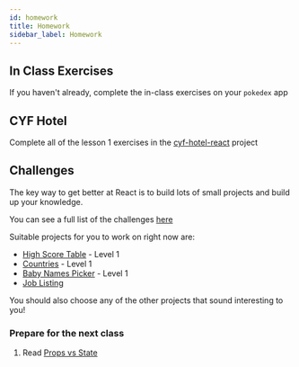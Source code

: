 ```yaml
---
id: homework
title: Homework
sidebar_label: Homework
---
```


## In Class Exercises

If you haven't already, complete the in-class exercises on your `pokedex` app

## CYF Hotel

Complete all of the lesson 1 exercises in the [cyf-hotel-react](https://github.com/CodeYourFuture/cyf-hotel-react#lesson-1) project

## Challenges

The key way to get better at React is to build lots of small projects and build up your knowledge.

You can see a full list of the challenges [here](https://github.com/CodeYourFuture/cyf-react-challenges/)

Suitable projects for you to work on right now are:

- [High Score Table](https://github.com/CodeYourFuture/cyf-react-challenges/tree/master/challenge-high-score-tables) - Level 1
- [Countries](https://github.com/CodeYourFuture/cyf-react-challenges/tree/master/challenge-countries) - Level 1
- [Baby Names Picker](https://github.com/CodeYourFuture/cyf-react-challenges/tree/master/challenge-baby-name-picker) - Level 1
- [Job Listing](https://github.com/CodeYourFuture/cyf-react-challenges/tree/master/challenge-job-listing)

You should also choose any of the other projects that sound interesting to you!

### Prepare for the next class

1. Read [Props vs State](https://kentcdodds.com/blog/props-vs-state)
